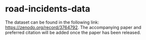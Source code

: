 # road-incidents-data
The dataset can be found in the following link: https://zenodo.org/record/3764792. The accompanying paper and preferred citation will be added once the paper has been released.
